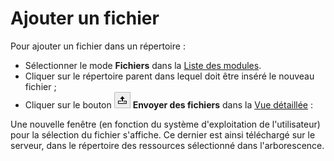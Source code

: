 # Ajouter un fichier

Pour ajouter un fichier dans un répertoire :

* Sélectionner le mode **Fichiers** dans la [Liste des modules](../premiere-main/se-reperer-dans-le-backend.md).
* Cliquer sur le répertoire parent dans lequel doit être inséré le nouveau fichier ;
* Cliquer sur le bouton ![](../.gitbook/assets/add_file_up.png) **Envoyer des fichiers** dans la [Vue détaillée](../premiere-main/se-reperer-dans-le-backend.md) :

Une nouvelle fenêtre \(en fonction du système d'exploitation de l'utilisateur\) pour la sélection du fichier s'affiche. Ce dernier est ainsi téléchargé sur le serveur, dans le répertoire des ressources sélectionné dans l'arborescence.

